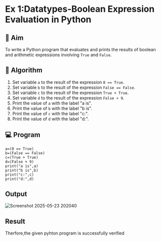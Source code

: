 
# Ex 1:Datatypes-Boolean Expression Evaluation in Python

## 🎯 Aim
To write a Python program that evaluates and prints the results of boolean and arithmetic expressions involving `True` and `False`.

## 🧠 Algorithm
1. Set variable `a` to the result of the expression `0 == True`.
2. Set variable `b` to the result of the expression `False == False`.
3. Set variable `c` to the result of the expression `True + True`.
4. Set variable `d` to the result of the expression `False + 9`.
5. Print the value of `a` with the label "a is".
6. Print the value of `b` with the label "b is".
7. Print the value of `c` with the label "c:".
8. Print the value of `d` with the label "d:".

## 💻 Program

```
a=(0 == True)
b=(False == False)
c=(True + True)
d=(False + 9)
print("a is",a)
print("b is",b)
print("c:",c)
print("d:",d)
```

## Output

![Screenshot 2025-05-23 202040](https://github.com/user-attachments/assets/1d990f4f-57e0-43ef-be82-b85f4e67e31a)


## Result

Therfore,the given pyhton program is successfully verified
